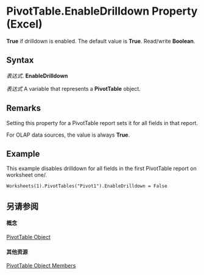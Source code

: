
# PivotTable.EnableDrilldown Property (Excel)

 **True** if drilldown is enabled. The default value is **True**. Read/write **Boolean**.


## Syntax

 _表达式_. **EnableDrilldown**

 _表达式_ A variable that represents a **PivotTable** object.


## Remarks

Setting this property for a PivotTable report sets it for all fields in that report.

For OLAP data sources, the value is always  **True**.


## Example

This example disables drilldown for all fields in the first PivotTable report on worksheet one/.


```
Worksheets(1).PivotTables("Pivot1").EnableDrilldown = False
```


## 另请参阅


#### 概念


[PivotTable Object](a9c1d4a0-78a9-f9a6-6daf-91cb63e45842.md)
#### 其他资源


[PivotTable Object Members](http://msdn.microsoft.com/library/8e8d1692-cf32-63c6-a1f6-54ddcc2a4964%28Office.15%29.aspx)